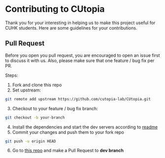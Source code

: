 # Contributing to CUtopia

Thank you for your interesting in helping us to make this project useful for CUHK students. Here are some guidelines for your contributions.

## Pull Request

Before you open you pull request, you are encouraged to open an issue first to discuss it with us. Also, please make sure that one feature / bug fix per PR.

Steps:

1. Fork and clone this repo
2. Set upstream:

```sh
git remote add upstream https://github.com/cutopia-lab/CUtopia.git
```

3. Checkout to your feature / bug fix branch:

```sh
git checkout -b your-branch
```

4. Install the dependencies and start the dev servers according to [readme](https://github.com/cutopia-lab/CUtopia#scripts)
5. Commit your changes and push them to your fork repo

```sh
git push -u origin HEAD
```

6. Go to [this repo](https://github.com/cutopia-lab/CUtopia) and make a Pull Request to **dev branch**

